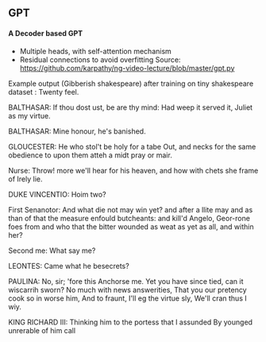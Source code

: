 ## GPT
#### A Decoder based GPT
- Multiple heads, with self-attention mechanism
- Residual connections to avoid overfitting
Source: https://github.com/karpathy/ng-video-lecture/blob/master/gpt.py


Example output (Gibberish shakespeare) after training on tiny shakespeare dataset : 
Twenty feel.

BALTHASAR:
If thou dost ust, be are thy mind:
Had weep it served it, Juliet as my virtue.

BALTHASAR:
Mine honour, he's banished.

GLOUCESTER:
He who stol't be holy for a tabe
Out, and necks for the same obedience
to upon them atteh a midt pray or mair.

Nurse:
Throw! more we'll hear for his heaven,
and how with chets she frame of Irely lie.

DUKE VINCENTIO:
Hoim two?

First Senanotor:
And what die not may win yet? and after
a llite
may and as than of that the measure enfould
butcheants: and kill'd Angelo,
Geor-rone foes from and who that the bitter wounded
as weat as yet as all, and within her?

Second me:
What say me?

LEONTES:
Came what he besecrets?

PAULINA:
No, sir; 'fore this
Anchorse me. Yet you have since tied, can it wiscarrih
sworn? No much with news answerities,
That you our pretency cook so in worse him,
And to fraunt, I'll eg the virtue sly,
We'll cran thus I wiy.

KING RICHARD III:
Thinking him to the portess that I assunded
By younged unrerable of him call
